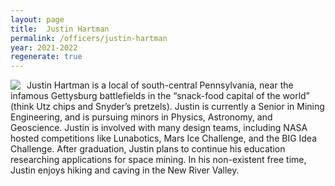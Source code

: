 ```yaml
---
layout: page
title:  Justin Hartman
permalink: /officers/justin-hartman
year: 2021-2022
regenerate: true
---
```


<div>
<img class="headshot" style="float: left; padding-right:10px" src="{{ site.baseurl }}/uploads/headshots/sample-officer.jpg">
</div>

Justin Hartman is a local of south-central Pennsylvania, near the infamous Gettysburg battlefields in the “snack-food capital of the world” (think Utz chips and Snyder’s pretzels). Justin is currently a Senior in Mining Engineering, and is pursuing minors in Physics, Astronomy, and Geoscience. Justin is involved with many design teams, including NASA hosted competitions like Lunabotics, Mars Ice Challenge, and the BIG Idea Challenge. After graduation, Justin plans to continue his education researching applications for space mining. In his non-existent free time, Justin enjoys hiking and caving in the New River Valley.
